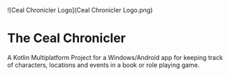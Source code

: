 ![Ceal Chronicler Logo](Ceal Chronicler Logo.png)

# The Ceal Chronicler

A Kotlin Multiplatform Project for a Windows/Android app for keeping track of characters, locations and events in a book or role playing game.
